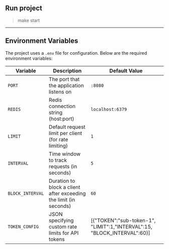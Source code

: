 ## Run project
> make start

---
## Environment Variables
The project uses a `.env` file for configuration. Below are the required environment variables:

| Variable | Description                                           | Default Value                                                           |
| --- |-------------------------------------------------------|-------------------------------------------------------------------------|
| `PORT` | The port that the application listens on              | `:8080`                                                                 |
| `REDIS` | Redis connection string (host:port)                   | `localhost:6379`                                                        |
| `LIMIT` | Default request limit per client (for rate limiting)  | `1`                                                                     |
| `INTERVAL` | Time window to track requests (in seconds)            | `5`                                                                     |
| `BLOCK_INTERVAL` | Duration to block a client after exceeding the limit (in seconds) | `60`                                                                    |
| `TOKEN_CONFIG` | JSON specifying custom rate limits for API tokens     | [{"TOKEN":"sub-token-1", "LIMIT":1,"INTERVAL":15, "BLOCK_INTERVAL":60}] |
